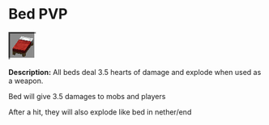# Bed PVP
![icon](../assets/icons/bed_pvp.png)

**Description:** All beds deal 3.5 hearts of damage and explode when used as a weapon.

Bed will give 3.5 damages to mobs and players

After a hit, they will also explode like bed in nether/end